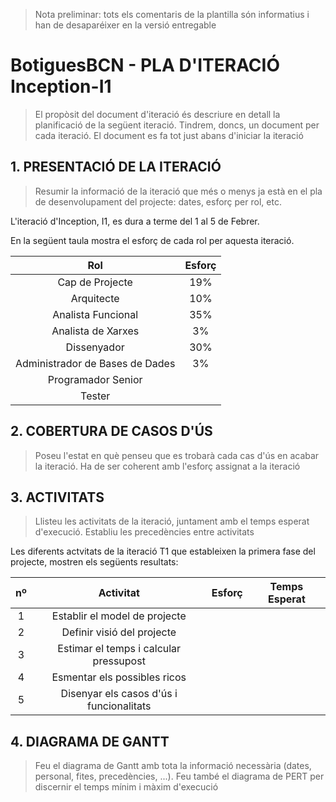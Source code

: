 > Nota preliminar: tots els comentaris de la plantilla són informatius i han de desaparéixer en la versió entregable

# BotiguesBCN - PLA D'ITERACIÓ Inception-I1 #

> El propòsit del document d'iteració és descriure en detall la planificació de la següent iteració. Tindrem, doncs, un document per cada iteració. El document es fa tot just abans d'iniciar la iteració

## 1. PRESENTACIÓ DE LA ITERACIÓ ##

> Resumir la informació de la iteració que més o menys ja està en el pla de desenvolupament del projecte: dates, esforç per rol, etc.

L'iteració d'Inception, I1, es dura a terme del 1 al 5 de Febrer.

En la següent taula mostra el esforç de cada rol per aquesta iteració.

Rol|Esforç
:---:|:---:
Cap de Projecte|19%
Arquitecte|10%
Analista Funcional|35%
Analista de Xarxes|3%
Dissenyador|30%
Administrador de Bases de Dades|3%
Programador Senior||
Tester||

## 2. COBERTURA DE CASOS D'ÚS ##

> Poseu l'estat en què penseu que es trobarà cada cas d'ús en acabar la iteració. Ha de ser coherent amb l'esforç assignat a la iteració

## 3. ACTIVITATS ##

> Llisteu les activitats de la iteració, juntament amb el temps esperat d'execució. Establiu les precedències entre activitats

Les diferents actvitats de la iteració T1 que estableixen la primera fase del projecte, mostren els següents resultats:

nº|Activitat|Esforç|Temps Esperat
:---:|:---:|:---:|:---:
1|Establir el model de projecte||
2|Definir visió del projecte||
3|Estimar el temps i calcular pressupost||
4|Esmentar els possibles ricos||
5|Disenyar els casos d'ús i funcionalitats||


## 4. DIAGRAMA DE GANTT ##

> Feu el diagrama de Gantt amb tota la informació necessària (dates, personal, fites, precedències, ...). Feu també el diagrama de PERT per discernir el temps mínim i màxim d'execució